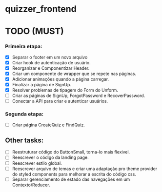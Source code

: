 # quizzer_frontend

# TODO (MUST)
### Primeira etapa:
- [x] Separar o footer em um novo arquivo
- [x] Criar hook de autenticação de usuário.
- [x] Reorganizar e Componentizar Header.
- [x] Criar um componente de wrapper que se repete nas páginas.
- [x] Adicionar animações quando a página carregar.
- [x] Finalizar a página de SignUp.
- [x] Resolver problemas de tipagem do Form do Unform.
- [ ] Criar as páginas de SignUp, ForgotPassword e RecoverPassword.
- [ ] Conectar a API para criar e autenticar usuários.

### Segunda etapa:
- [ ] Criar página CreateQuiz e FindQuiz.

## Other tasks:
- [ ] Reestruturar código do ButtonSmall, torna-lo mais flexivel.
- [ ] Reescrever o código da landing page.
- [ ] Reescrever estilo global.
- [ ] Reescrever arquivo de temas e criar uma adaptação pro theme provider do styled components para melhorar a escrita do código css.
- [ ] Separar gerenciamento de estado das navegações em um Contexto/Reducer.
